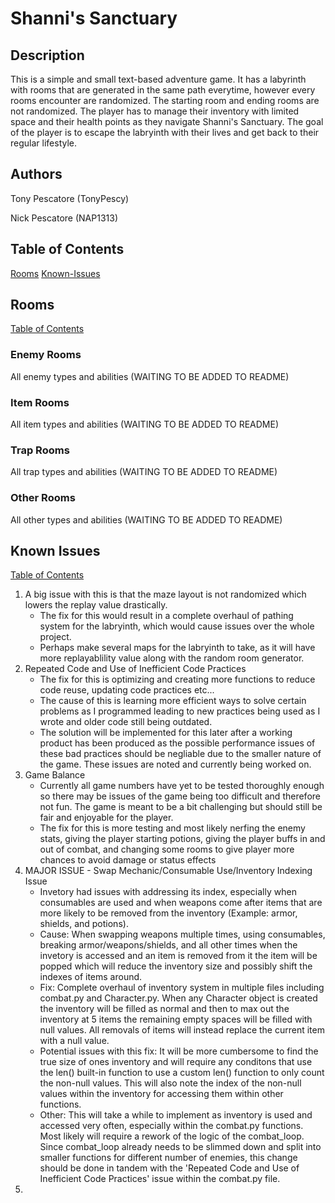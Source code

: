 # Shanni's Sanctuary
## Description
This is a simple and small text-based adventure game.  It has a labyrinth with rooms that are generated in the same path everytime, however every rooms encounter are randomized.  The starting room and ending rooms are not randomized.  The player has to manage their inventory with limited space and their health points as they navigate Shanni's Sanctuary.  The goal of the player is to escape the labryinth with their lives and get back to their regular lifestyle.
## Authors
Tony Pescatore (TonyPescy)

Nick Pescatore (NAP1313)
## Table of Contents
[Rooms](#Rooms)
[Known-Issues](#known-issues)

## Rooms
[Table of Contents](#table-of-contents)
### Enemy Rooms
All enemy types and abilities (WAITING TO BE ADDED TO README)
### Item Rooms
All item types and abilities (WAITING TO BE ADDED TO README)
### Trap Rooms
All trap types and abilities (WAITING TO BE ADDED TO README)
### Other Rooms
All other types and abilities (WAITING TO BE ADDED TO README)

## Known Issues
[Table of Contents](#table-of-contents)
1. A big issue with this is that the maze layout is not randomized which lowers the replay value drastically.
    - The fix for this would result in a complete overhaul of pathing system for the labryinth, which would cause issues over the whole project.
    - Perhaps make several maps for the labryinth to take, as it will have more replayablility value along with the random room generator.
1. Repeated Code and Use of Inefficient Code Practices
    - The fix for this is optimizing and creating more functions to reduce code reuse, updating code practices etc...
    - The cause of this is learning more efficient ways to solve certain problems as I programmed leading to new practices being used as I wrote and older code still being outdated.
    - The solution will be implemented for this later after a working product has been produced as the possible performance issues of these bad practices should be negliable due to the smaller nature of the game. These issues are noted and currently being worked on.
1. Game Balance
    - Currently all game numbers have yet to be tested thoroughly enough so there may be issues of the game being too difficult and therefore not fun. The game is meant to be a bit challenging but should still be fair and enjoyable for the player.
    - The fix for this is more testing and most likely nerfing the enemy stats, giving the player starting potions, giving the player buffs in and out of combat, and changing some rooms to give player more chances to avoid damage or status effects
1. MAJOR ISSUE - Swap Mechanic/Consumable Use/Inventory Indexing Issue
    - Invetory had issues with addressing its index, especially when consumables are used and when weapons come after items that are more likely to be removed from the inventory (Example: armor, shields, and potions).
    - Cause: When swapping weapons multiple times, using consumables, breaking armor/weapons/shields, and all other times when the invetory is accessed and an item is removed from it the item will be popped which will reduce the inventory size and possibly shift the indexes of items around.
    - Fix: Complete overhaul of inventory system in multiple files including combat.py and Character.py. When any Character object is created the inventory will be filled as normal and then to max out the inventory at 5 items the remaining empty spaces will be filled with null values. All removals of items will instead replace the current item with a null value.
    - Potential issues with this fix: It will be more cumbersome to find the true size of ones inventory and will require any conditons that use the len() built-in function to use a custom len() function to only count the non-null values. This will also note the index of the non-null values within the inventory for accessing them within other functions.
    - Other: This will take a while to implement as inventory is used and accessed very often, especially within the combat.py functions. Most likely will require a rework of the logic of the combat_loop. Since combat_loop already needs to be slimmed down and split into smaller functions for different number of enemies, this change should be done in tandem with the 'Repeated Code and Use of Inefficient Code Practices' issue within the combat.py file.
1. 